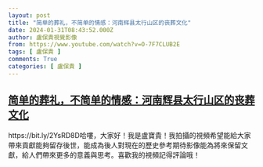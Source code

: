 ```yaml
---
layout: post
title: "简单的葬礼，不简单的情感：河南辉县太行山区的丧葬文化"
date: 2024-01-31T08:43:52.000Z
author: 盧保貴視覺影像
from: https://www.youtube.com/watch?v=O-7F7CLUB2E
tags: [ 盧保貴 ]
comments: True
categories: [ 盧保貴 ]
---
```

<!--1706690632000-->
[简单的葬礼，不简单的情感：河南辉县太行山区的丧葬文化](https://www.youtube.com/watch?v=O-7F7CLUB2E)
------

<div>
https://bit.ly/2YsRD8D哈嘍，大家好！我是盧寶貴！我拍攝的視頻希望能給大家帶來貢獻能夠留存後世，能成為後人對現在的歷史參考期待影像能為將來保留文獻，給人們帶來更多的意義與思考。喜歡我的視頻記得評論哦！
</div>

